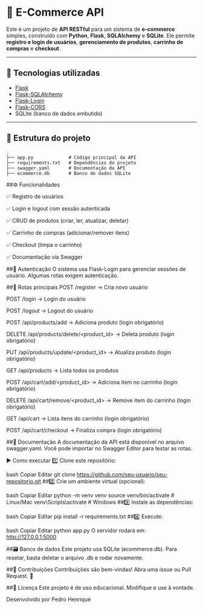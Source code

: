 # 🛒 E-Commerce API

Este é um projeto de **API RESTful** para um sistema de **e-commerce** simples, construído com **Python**, **Flask**, **SQLAlchemy** e **SQLite**. Ele permite **registro e login de usuários**, **gerenciamento de produtos**, **carrinho de compras** e **checkout**.

---

## 🚀 Tecnologias utilizadas

- [Flask](https://flask.palletsprojects.com/)
- [Flask-SQLAlchemy](https://flask-sqlalchemy.palletsprojects.com/)
- [Flask-Login](https://flask-login.readthedocs.io/)
- [Flask-CORS](https://flask-cors.readthedocs.io/)
- SQLite (banco de dados embutido)

---

## 📂 Estrutura do projeto

```plaintext
.
├── app.py             # Código principal da API
├── requirements.txt   # Dependências do projeto
├── swagger.yaml       # Documentação da API
├── ecommerce.db       # Banco de dados SQLite
````

##⚙️ Funcionalidades

✅ Registro de usuários

✅ Login e logout com sessão autenticada

✅ CRUD de produtos (criar, ler, atualizar, deletar)

✅ Carrinho de compras (adicionar/remover itens)

✅ Checkout (limpa o carrinho)

✅ Documentação via Swagger

##🔐 Autenticação
O sistema usa Flask-Login para gerenciar sessões de usuário. Algumas rotas exigem autenticação.

##📌 Rotas principais
POST /register → Cria novo usuário

POST /login → Login do usuário

POST /logout → Logout do usuário

POST /api/products/add → Adiciona produto (login obrigatório)

DELETE /api/products/delete/<product_id> → Deleta produto (login obrigatório)

PUT /api/products/update/<product_id> → Atualiza produto (login obrigatório)

GET /api/products → Lista todos os produtos

POST /api/cart/add/<product_id> → Adiciona item no carrinho (login obrigatório)

DELETE /api/cart/remove/<product_id> → Remove item do carrinho (login obrigatório)

GET /api/cart → Lista itens do carrinho (login obrigatório)

POST /api/cart/checkout → Finaliza compra (login obrigatório)

##📃 Documentação
A documentação da API está disponível no arquivo swagger.yaml.
Você pode importar no Swagger Editor para testar as rotas.

▶️ Como executar
1️⃣ Clone este repositório:

bash
Copiar
Editar
git clone https://github.com/seu-usuario/seu-repositorio.git
##2️⃣ Crie um ambiente virtual (opcional):

bash
Copiar
Editar
python -m venv venv
source venv/bin/activate  # Linux/Mac
venv\Scripts\activate     # Windows
##3️⃣ Instale as dependências:

bash
Copiar
Editar
pip install -r requirements.txt
##4️⃣ Execute:

bash
Copiar
Editar
python app.py
O servidor rodará em: http://127.0.0.1:5000

##🗃️ Banco de dados
Este projeto usa SQLite (ecommerce.db). Para resetar, basta deletar o arquivo .db e rodar novamente.

##🙌 Contribuições
Contribuições são bem-vindas!
Abra uma issue ou Pull Request. 🚀

##📜 Licença
Este projeto é de uso educacional. Modifique e use à vontade.

Desenvolvido por Pedro Henrique
